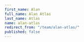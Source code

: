 ```yaml
---
first_name: Alan
full_name: Alan Atlas
last_name: Atlas
name: alan-atlas
redirect_from: "/team/alan-atlas/"
published: false
---
```


